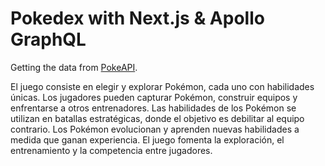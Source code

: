 # Pokedex with Next.js & Apollo GraphQL

Getting the data from [PokeAPI](https://pokeapi.co/).

El juego consiste en elegir y explorar Pokémon, cada uno con habilidades únicas. Los jugadores pueden capturar Pokémon, construir equipos y enfrentarse a otros entrenadores. Las habilidades de los Pokémon se utilizan en batallas estratégicas, donde el objetivo es debilitar al equipo contrario. Los Pokémon evolucionan y aprenden nuevas habilidades a medida que ganan experiencia. El juego fomenta la exploración, el entrenamiento y la competencia entre jugadores.